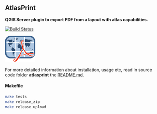 ## AtlasPrint

**QGIS Server plugin to export PDF from a layout with atlas capabilities.**

[![Build Status](https://api.travis-ci.org/3liz/qgis-atlasprint.svg?branch=master)](https://travis-ci.org/github/3liz/qgis-atlasprint)


![Logo of the plugin](atlasprint/icon.png)

For more detailed information about installation, usage etc, read in source code folder
 **atlasprint** the [README.md](./atlasprint/README.md).
 
 #### Makefile
 
 ```bash
make tests
make release_zip
make release_upload
```
